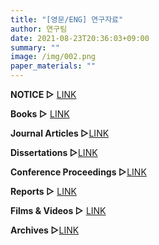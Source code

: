 ```yaml
---
title: "[영문/ENG] 연구자료"
author: 연구팀
date: 2021-08-23T20:36:03+09:00
summary: ""
image: /img/002.png
paper_materials: ""
---
```

**NOTICE ▷** [LINK](https://docs.google.com/spreadsheets/d/1mFfRsEkUBMXXL9SjVxxJDamgU3XbcRGHcCmZkrKBKA4/edit?pli=1#gid=0)

**Books ▷** [LINK](https://docs.google.com/spreadsheets/d/1mFfRsEkUBMXXL9SjVxxJDamgU3XbcRGHcCmZkrKBKA4/edit?pli=1#gid=689913543)

**Journal Articles ▷**[LINK](https://docs.google.com/spreadsheets/d/1mFfRsEkUBMXXL9SjVxxJDamgU3XbcRGHcCmZkrKBKA4/edit?pli=1#gid=1619668511)

**Dissertations ▷**[LINK](https://docs.google.com/spreadsheets/d/1mFfRsEkUBMXXL9SjVxxJDamgU3XbcRGHcCmZkrKBKA4/edit?pli=1#gid=2136796716)

**Conference Proceedings ▷**[LINK](https://docs.google.com/spreadsheets/d/1mFfRsEkUBMXXL9SjVxxJDamgU3XbcRGHcCmZkrKBKA4/edit?pli=1#gid=1050572927)

**Reports ▷** [LINK](https://docs.google.com/spreadsheets/d/1mFfRsEkUBMXXL9SjVxxJDamgU3XbcRGHcCmZkrKBKA4/edit?pli=1#gid=1182594187)

**Films & Videos ▷** [LINK](https://docs.google.com/spreadsheets/d/1mFfRsEkUBMXXL9SjVxxJDamgU3XbcRGHcCmZkrKBKA4/edit?pli=1#gid=795264717)

**Archives ▷**[LINK](https://docs.google.com/spreadsheets/d/1mFfRsEkUBMXXL9SjVxxJDamgU3XbcRGHcCmZkrKBKA4/edit?pli=1#gid=1089710560)